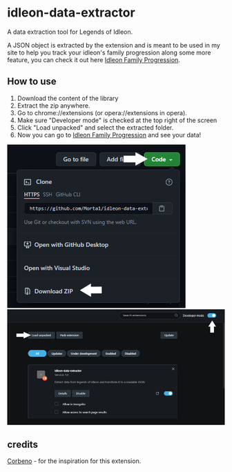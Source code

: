 # idleon-data-extractor

A data extraction tool for Legends of Idleon.

A JSON object is extracted by the extension and is meant to be used in my site to help you track your idleon's family
progression along some more feature, you can check it out here
[Idleon Family Progression](https://morta1.github.io/IdleonToolbox/family).

## How to use

1. Download the content of the library
2. Extract the zip anywhere.
3. Go to chrome://extensions (or opera://extensions in opera).
4. Make sure "Developer mode" is checked at the top right of the screen
5. Click "Load unpacked" and select the extracted folder.
6. Now you can go to [Idleon Family Progression](https://morta1.github.io/IdleonToolbox/family) and see your data!

![download-tut](./assets/download-tutorial.png)
![download-tut1](./assets/download-tutorial-1.png)

## credits

[Corbeno](https://github.com/Corbeno) - for the inspiration for this extension.
